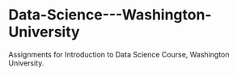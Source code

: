 Data-Science---Washington-University
====================================

Assignments for Introduction to Data Science Course, Washington University.



